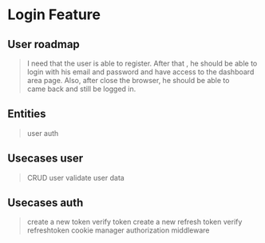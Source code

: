 # Login Feature 

## User roadmap  


> I need that the user is able to register.
> After that , he should be able to login with his email 
> and password and have access to the dashboard area page.
> Also, after close the browser, he should be able to    
> came back and still be logged in.

## Entities  

> user
> auth

## Usecases user  

> CRUD user
> validate user data

## Usecases auth  

> create a new token
> verify token
> create a new refresh token
> verify refreshtoken
> cookie manager
> authorization middleware

